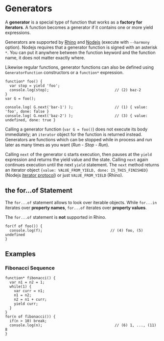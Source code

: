 # Generators

A __generator__ is a special type of function that works as a __factory for iterators__. A function becomes a generator if it
contains one or more yield expressions.

Generators are supported by [Rhino][2] and [Nodejs][1] (execute with `--harmony` option). Nodejs requires that a generator
function is signed with an asterisk `*`. You can put it anywhere between the function keyword and the function name, it does
not matter exactly where.

Likewise regular functions, generator functions can also be defined using `GeneratorFunction` constructors or a
`function*` expression.

    function* foo() {
      var stop = yield 'foo';
      console.log(stop);                              // (2) baz-2
    }
    var G = foo();

    console.log( G.next('bar-1') );                   // (1) { value: 'foo', done: false }
    console.log( G.next('baz-2') );                   // (3) { value: undefined, done: true }

Calling a generator function (`var G = foo()`) does not execute its body immediately; an `iterator` object for the function is
returned instead.
Generators are functions which can be stopped while in process and run later as many times as you want (_Run - Stop - Run_).

Calling `next` of the generator `G` starts execution, then pauses at the `yield` expression and returns the
yield value and the state. Calling `next` again continues execution until the next `yield` statement.
The `next` method returns an iterator object `{value: VALUE_FROM_YIELD, done: IS_THIS_FINISHED}` (Nodejs
[iterator protocol][3]) or just `VALUE_FROM_YIELD` (Rhino).

## the for...of Statement

The `for...of` statement allows to look over iterable objects. While `for...in` iterates over __property names__,
`for...of` iterates over __property values__.

The `for...of` statement is __not__ supported in Rhino.

    for(f of foo()) {
      console.log(f);                               // (4) foo, (5) undefined
    }

## Examples

### Fibonacci Sequence

    function* fibonacci() {
      var n1 = n2 = 1;
      while(1) {
        var curr = n1;
        n1 = n2;
        n2 = n1 + curr;
        yield curr;
      }
    }
    for(n of fibonacci()) {
      if(n > 10) break;
      console.log(n);                                 // (6) 1, ..., (11) 8
    }

[1]: http://nodejs.org
[2]: https://developer.mozilla.org/de/docs/Rhino
[3]: https://developer.mozilla.org/en-US/docs/Web/JavaScript/Reference/Iteration_protocols
